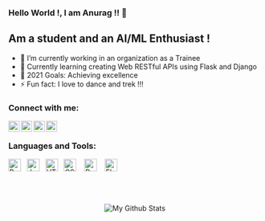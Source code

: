 ### Hello World !, I am Anurag !! 👋

## Am a student and an AI/ML Enthusiast !

- 🔭 I’m currently working in an organization as a Trainee
- 🌱 Currently learning creating Web RESTful APIs using Flask and Django
- 🥅 2021 Goals: Achieving excellence
- ⚡ Fun fact: I love to dance and trek !!!

### Connect with me:

[<img align="left" alt="Anu1996rag | GitHub" width="22px" src="https://cdn.jsdelivr.net/npm/simple-icons@3.4.1/icons/github.svg" />][github]
[<img align="left" alt="Anu1996rag | Twitter" width="22px" src="https://cdn.jsdelivr.net/npm/simple-icons@v3/icons/twitter.svg" />][twitter]
[<img align="left" alt="Anu1996rag | LinkedIn" width="22px" src="https://cdn.jsdelivr.net/npm/simple-icons@v3/icons/linkedin.svg" />][linkedin]
[<img align="left" alt="Anu1996rag | Instagram" width="22px" src="https://cdn.jsdelivr.net/npm/simple-icons@v3/icons/instagram.svg" />][instagram]

<br />

### Languages and Tools:

<img alt ="Python" width="25px" src="https://cdn.jsdelivr.net/npm/programming-languages-logos@0.0.3/src/python/python.png" />&nbsp;&nbsp; <img alt ="Java" width="25px" src="https://cdn.jsdelivr.net/npm/programming-languages-logos@0.0.3/src/java/java.png" />&nbsp;&nbsp; <img alt ="HTML" width="25px" src="https://cdn.jsdelivr.net/npm/programming-languages-logos@0.0.3/src/html/html.png" />&nbsp;&nbsp; <img alt ="CSS" width="25px" src="https://cdn.jsdelivr.net/npm/programming-languages-logos@0.0.3/src/css/css.png" /> &nbsp;&nbsp;   <img alt ="Docker" width="25px" src="https://cdn.jsdelivr.net/npm/simple-icons@3.5.0/icons/docker.svg" /> &nbsp;&nbsp;   <img alt ="Flask" width="25px" src="https://cdn.jsdelivr.net/npm/simple-icons@3.5.0/icons/flask.svg" />


<br />
<br />



<!--<details>
  <summary> :zap: Github Stats </summary>-->
<p align="center">
  <img align="center" alt="My Github Stats" src="https://github-readme-stats.codestackr.vercel.app/api?username=Anu1996rag&show_icons=true&title_color=ffffff&icon_color=ff1616&text_color=ffde59&bg_color=000000" />
</p>
<!--</details>-->

[github]: https://github.com/Anu1996rag
[twitter]: https://twitter.com/AnuragP84964272
[instagram]: https://www.instagram.com/anurag_patil_1996
[linkedin]: linkedin.com/in/anurag-patil-ba0b5b161


